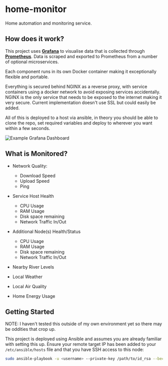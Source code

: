 # home-monitor
Home automation and monitoring service.

## How does it work?
This project uses **[Grafana](https://grafana.com/)** to visualise data that is collected through **[Prometheus](https://prometheus.io/)**. Data is scraped and exported to Prometheus from a number of optional microservices. 

Each component runs in its own Docker container making it exceptionally flexible and portable.

Everything is secured behind NGINX as a reverse proxy, with service containers using a docker network to avoid exposing services accidentally. NGINX is the only service that needs to be exposed to the internet making it very secure.
Current implementation doesn't use SSL but could easily be added. 

All of this is deployed to a host via ansible, in theory you should be able to clone the repo, set required variables and deploy to wherever you want within a few seconds.

<img
  src="/dcos/images/example_dashboard.png"
  alt="Example Grafana Dashboard"
  title="Grafana Dashbaord"
  style="display: inline-block; margin: 0 auto; max-width: 300px">

## What is Monitored?

- Network Quality:
   - Download Speed
   - Upload Speed
   - Ping

- Service Host Health
   - CPU Usage
   - RAM Usage
   - Disk space remaining
   - Network Traffic In/Out

- Additional Node(s) Health/Status
   - CPU Usage
   - RAM Usage
   - Disk space remaining
   - Network Traffic In/Out

- Nearby River Levels
- Local Weather
- Local Air Quality
- Home Energy Usage

## Getting Started

NOTE: I haven't tested this outside of my own environment yet so there may be oddities that crop up.

This project is deployed using Ansible and assumes you are already familiar with setting this up.
Ensure your remote target IP has been added to your `/etc/ansible/hosts` file and that you have SSH access to this node:

```bash
sudo ansible-playbook -u <username> --private-key /path/to/id_rsa --become home-monitor/ansible/main.yaml
```
